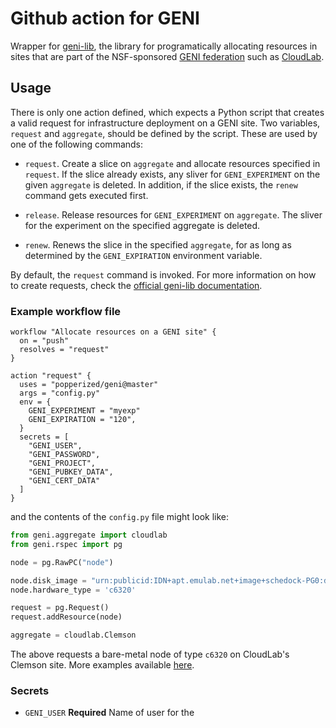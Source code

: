 # Github action for GENI

Wrapper for [geni-lib](https://bitbucket.org/barnstorm/geni-lib), the 
library for programatically allocating resources in sites that are 
part of the NSF-sponsored [GENI federation](https://www.geni.net) such 
as [CloudLab](https://cloudlab.us).

## Usage

There is only one action defined, which expects a Python script that 
creates a valid request for infrastructure deployment on a GENI site. 
Two variables, `request` and `aggregate`, should be defined by the 
script. These are used by one of the following commands:

  * `request`. Create a slice on `aggregate` and allocate resources 
    specified in `request`. If the slice already exists, any sliver 
    for `GENI_EXPERIMENT` on the given `aggregate` is deleted. In 
    addition, if the slice exists, the `renew` command gets executed 
    first.

  * `release`. Release resources for `GENI_EXPERIMENT` on `aggregate`. 
    The sliver for the experiment on the specified aggregate is 
    deleted.

  * `renew`. Renews the slice in the specified `aggregate`, for as 
    long as determined by the `GENI_EXPIRATION` environment variable.

By default, the `request` command is invoked. For more information on 
how to create requests, check the [official geni-lib 
documentation](https://geni-lib.rtfd.io).

### Example workflow file

```hcl
workflow "Allocate resources on a GENI site" {
  on = "push"
  resolves = "request"
}

action "request" {
  uses = "popperized/geni@master"
  args = "config.py"
  env = {
    GENI_EXPERIMENT = "myexp"
    GENI_EXPIRATION = "120",
  }
  secrets = [
    "GENI_USER",
    "GENI_PASSWORD",
    "GENI_PROJECT",
    "GENI_PUBKEY_DATA",
    "GENI_CERT_DATA"
  ]
}
```

and the contents of the `config.py` file might look like:

```python
from geni.aggregate import cloudlab
from geni.rspec import pg

node = pg.RawPC("node")

node.disk_image = "urn:publicid:IDN+apt.emulab.net+image+schedock-PG0:docker-ubuntu16:0"
node.hardware_type = 'c6320'

request = pg.Request()
request.addResource(node)

aggregate = cloudlab.Clemson
```

The above requests a bare-metal node of type `c6320` on CloudLab's 
Clemson site. More examples available 
[here](https://bitbucket.org/barnstorm/geni-lib/src/1b480c83581207300f73679af6844d327794d45e/samples/?at=0.9-DEV).

### Secrets

  * `GENI_USER` **Required** Name of user for the 
